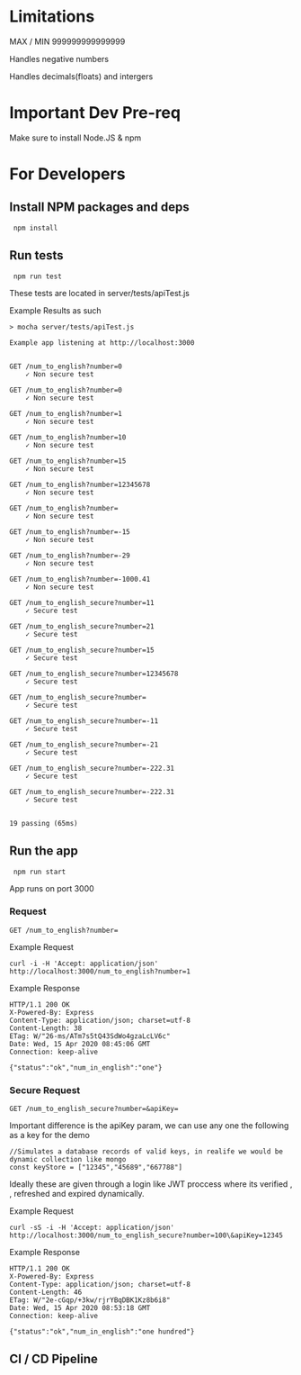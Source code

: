  
# Limitations

MAX / MIN 999999999999999 

Handles negative numbers

Handles decimals(floats) and intergers

# Important Dev Pre-req

Make sure to install Node.JS & npm

# For Developers 
## Install NPM packages and deps
     npm install
     
## Run tests
     npm run test

These tests are located in
    server/tests/apiTest.js

Example Results as such

    > mocha server/tests/apiTest.js

    Example app listening at http://localhost:3000


    GET /num_to_english?number=0
        ✓ Non secure test 

    GET /num_to_english?number=0
        ✓ Non secure test 

    GET /num_to_english?number=1
        ✓ Non secure test 

    GET /num_to_english?number=10
        ✓ Non secure test 

    GET /num_to_english?number=15
        ✓ Non secure test 

    GET /num_to_english?number=12345678
        ✓ Non secure test 

    GET /num_to_english?number=
        ✓ Non secure test 

    GET /num_to_english?number=-15
        ✓ Non secure test 

    GET /num_to_english?number=-29
        ✓ Non secure test 

    GET /num_to_english?number=-1000.41
        ✓ Non secure test 

    GET /num_to_english_secure?number=11
        ✓ Secure test

    GET /num_to_english_secure?number=21
        ✓ Secure test

    GET /num_to_english_secure?number=15
        ✓ Secure test

    GET /num_to_english_secure?number=12345678
        ✓ Secure test

    GET /num_to_english_secure?number=
        ✓ Secure test

    GET /num_to_english_secure?number=-11
        ✓ Secure test

    GET /num_to_english_secure?number=-21
        ✓ Secure test

    GET /num_to_english_secure?number=-222.31
        ✓ Secure test

    GET /num_to_english_secure?number=-222.31
        ✓ Secure test


    19 passing (65ms)
## Run the app
     npm run start

App runs on port 3000

### Request

`GET /num_to_english?number=`

Example Request

    curl -i -H 'Accept: application/json' http://localhost:3000/num_to_english?number=1

Example Response

    HTTP/1.1 200 OK
    X-Powered-By: Express
    Content-Type: application/json; charset=utf-8
    Content-Length: 38
    ETag: W/"26-ms/ATm7s5tQ43SdWo4gzaLcLV6c"
    Date: Wed, 15 Apr 2020 08:45:06 GMT
    Connection: keep-alive

    {"status":"ok","num_in_english":"one"}

### Secure Request

`GET /num_to_english_secure?number=&apiKey=`

Important difference is the apiKey param, we can use any one the following as a key for the demo

    //Simulates a database records of valid keys, in realife we would be dynamic collection like mongo 
    const keyStore = ["12345","45689","667788"]

Ideally these are given through a login like JWT proccess where its verified , , refreshed and expired dynamically.


Example Request

    curl -sS -i -H 'Accept: application/json' http://localhost:3000/num_to_english_secure?number=100\&apiKey=12345

Example Response

    HTTP/1.1 200 OK
    X-Powered-By: Express
    Content-Type: application/json; charset=utf-8
    Content-Length: 46
    ETag: W/"2e-cGqp/+3kw/rjrYBqDBK1Kz8b6i8"
    Date: Wed, 15 Apr 2020 08:53:18 GMT
    Connection: keep-alive

    {"status":"ok","num_in_english":"one hundred"}

## CI / CD Pipeline


